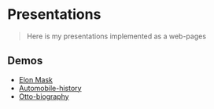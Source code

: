 # Presentations
> Here is my presentations implemented as a web-pages

## Demos
* [Elon Mask]()  
* [Automobile-history]()  
* [Otto-biography]()  